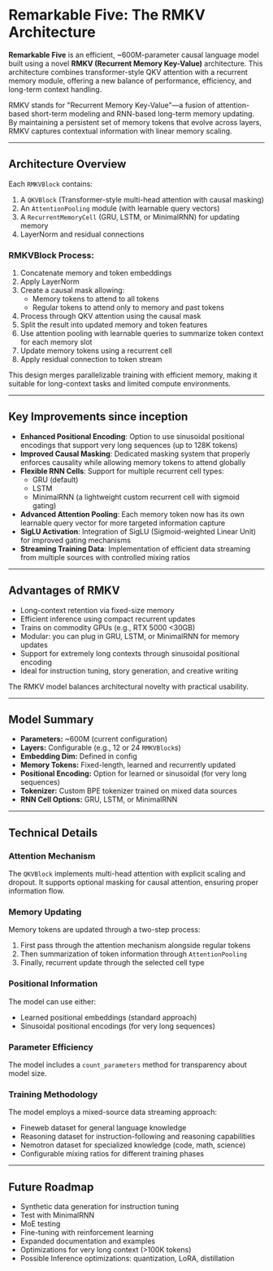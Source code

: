 # Remarkable Five: The RMKV Architecture

**Remarkable Five** is an efficient, ~600M-parameter causal language model built using a novel **RMKV (Recurrent Memory Key-Value)** architecture. This architecture combines transformer-style QKV attention with a recurrent memory module, offering a new balance of performance, efficiency, and long-term context handling.

RMKV stands for "Recurrent Memory Key-Value"—a fusion of attention-based short-term modeling and RNN-based long-term memory updating. By maintaining a persistent set of memory tokens that evolve across layers, RMKV captures contextual information with linear memory scaling.

---

## Architecture Overview

Each `RMKVBlock` contains:
1. A `QKVBlock` (Transformer-style multi-head attention with causal masking)
2. An `AttentionPooling` module (with learnable query vectors)
3. A `RecurrentMemoryCell` (GRU, LSTM, or MinimalRNN) for updating memory
4. LayerNorm and residual connections

### RMKVBlock Process:
1. Concatenate memory and token embeddings
2. Apply LayerNorm
3. Create a causal mask allowing:
   - Memory tokens to attend to all tokens
   - Regular tokens to attend only to memory and past tokens
4. Process through QKV attention using the causal mask
5. Split the result into updated memory and token features
6. Use attention pooling with learnable queries to summarize token context for each memory slot
7. Update memory tokens using a recurrent cell
8. Apply residual connection to token stream

This design merges parallelizable training with efficient memory, making it suitable for long-context tasks and limited compute environments.

---

## Key Improvements since inception

- **Enhanced Positional Encoding**: Option to use sinusoidal positional encodings that support very long sequences (up to 128K tokens)
- **Improved Causal Masking**: Dedicated masking system that properly enforces causality while allowing memory tokens to attend globally
- **Flexible RNN Cells**: Support for multiple recurrent cell types:
  - GRU (default)
  - LSTM
  - MinimalRNN (a lightweight custom recurrent cell with sigmoid gating)
- **Advanced Attention Pooling**: Each memory token now has its own learnable query vector for more targeted information capture
- **SigLU Activation**: Integration of SigLU (Sigmoid-weighted Linear Unit) for improved gating mechanisms
- **Streaming Training Data**: Implementation of efficient data streaming from multiple sources with controlled mixing ratios

---

## Advantages of RMKV

- Long-context retention via fixed-size memory
- Efficient inference using compact recurrent updates
- Trains on commodity GPUs (e.g., RTX 5000 <30GB)
- Modular: you can plug in GRU, LSTM, or MinimalRNN for memory updates
- Support for extremely long contexts through sinusoidal positional encoding
- Ideal for instruction tuning, story generation, and creative writing

The RMKV model balances architectural novelty with practical usability.

---

## Model Summary

- **Parameters:** ~600M (current configuration)
- **Layers:** Configurable (e.g., 12 or 24 `RMKVBlock`s)
- **Embedding Dim:** Defined in config
- **Memory Tokens:** Fixed-length, learned and recurrently updated
- **Positional Encoding:** Option for learned or sinusoidal (for very long sequences)
- **Tokenizer:** Custom BPE tokenizer trained on mixed data sources
- **RNN Cell Options:** GRU, LSTM, or MinimalRNN

---

## Technical Details

### Attention Mechanism
The `QKVBlock` implements multi-head attention with explicit scaling and dropout. It supports optional masking for causal attention, ensuring proper information flow.

### Memory Updating
Memory tokens are updated through a two-step process:
1. First pass through the attention mechanism alongside regular tokens
2. Then summarization of token information through `AttentionPooling`
3. Finally, recurrent update through the selected cell type

### Positional Information
The model can use either:
- Learned positional embeddings (standard approach)
- Sinusoidal positional encodings (for very long sequences)

### Parameter Efficiency
The model includes a `count_parameters` method for transparency about model size.

### Training Methodology
The model employs a mixed-source data streaming approach:
- Fineweb dataset for general language knowledge
- Reasoning dataset for instruction-following and reasoning capabilities
- Nemotron dataset for specialized knowledge (code, math, science)
- Configurable mixing ratios for different training phases

---

## Future Roadmap

- Synthetic data generation for instruction tuning
- Test with MinimalRNN
- MoE testing
- Fine-tuning with reinforcement learning
- Expanded documentation and examples
- Optimizations for very long context (>100K tokens)
- Possible Inference optimizations: quantization, LoRA, distillation
